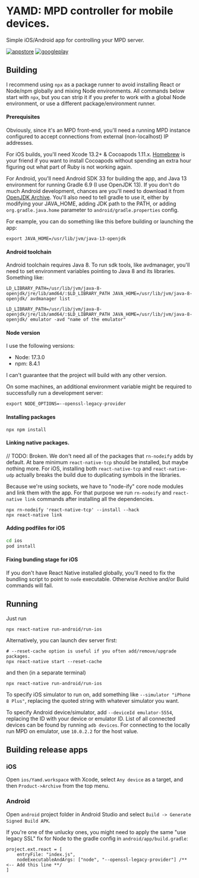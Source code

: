 # YAMD: MPD controller for mobile devices.
Simple iOS/Android app for controlling your MPD server.

[![appstore](https://img.shields.io/badge/App_Store-0D96F6?style=for-the-badge&logo=app-store&logoColor=white)](https://apps.apple.com/us/app/yamd/id1497463063) [![googleplay](https://img.shields.io/badge/Google_Play-414141?style=for-the-badge&logo=google-play&logoColor=white)](https://play.google.com/store/apps/details?id=ru.aint.mpd.mpd_wrapper)

## Building
I recommend using `npx` as a package runner to avoid installing React or Node/npm globally and mixing Node environments. All commands below start with `npx`, but you can strip it if you prefer to work with a global Node environment, or use a different package/environment runner.

#### Prerequisites
Obviously, since it's an MPD front-end, you'll need a running MPD instance configured to accept connections from external (non-localhost) IP addresses.

For iOS builds, you'll need Xcode 13.2+ & Cocoapods 1.11.x. [Homebrew](https://brew.sh) is your friend if you want to install Cocoapods without spending an extra hour figuring out what part of Ruby is not working again.

For Android, you'll need Android SDK 33 for building the app, and Java 13 environment for running Gradle 6.9 (I use OpenJDK 13). If you don't do much Android development, chances are you'll need to download it from [OpenJDK Archive](http://jdk.java.net/archive/). You'll also need to tell gradle to use it, either by modifying your JAVA_HOME, adding JDK path to the PATH, or adding `org.gradle.java.home` parameter to `android/gradle.properties` config.

For example, you can do something like this before building or launching the app:
```
export JAVA_HOME=/usr/lib/jvm/java-13-openjdk
```

#### Android toolchain
Android toolchain requires Java 8. To run sdk tools, like avdmanager, you'll need to set environment variables pointing to Java 8 and its libraries. Something like:
```
LD_LIBRARY_PATH=/usr/lib/jvm/java-8-openjdk/jre/lib/amd64/:$LD_LIBRARY_PATH JAVA_HOME=/usr/lib/jvm/java-8-openjdk/ avdmanager list

LD_LIBRARY_PATH=/usr/lib/jvm/java-8-openjdk/jre/lib/amd64/:$LD_LIBRARY_PATH JAVA_HOME=/usr/lib/jvm/java-8-openjdk/ emulator -avd "name of the emulator"
```

#### Node version
I use the following versions:
- Node: 17.3.0
- npm: 8.4.1

I can't guarantee that the project will build with any other version.

On some machines, an additional environment variable might be required to successfully run a development server:
```
export NODE_OPTIONS=--openssl-legacy-provider
```

#### Installing packages
`npx npm install`

#### Linking native packages.
// TODO: Broken. We don't need all of the packages that `rn-nodeify` adds by default. At bare minimum `react-native-tcp` should be installed, but maybe nothing more. For iOS, installing both `react-native-tcp` and `react-native-udp` actually breaks the build due to duplicating symbols in the libraries.

Because we're using sockets, we have to "node-ify" core node modules and link them with the app. For that purpose we run `rn-nodeify` and `react-native link` commands after installing all the dependencies.
```
npx rn-nodeify 'react-native-tcp' --install --hack
npx react-native link
```

#### Adding podfiles for iOS
```bash
cd ios
pod install
```

#### Fixing bunding stage for iOS
If you don't have React Native installed globally, you'll need to fix the bundling script to point to `node` executable. Otherwise Archive and/or Build commands will fail.

## Running
Just run
```
npx react-native run-android/run-ios
```

Alternatively, you can launch dev server first:
```
# --reset-cache option is useful if you often add/remove/upgrade packages.
npx react-native start --reset-cache 
```
and then (in a separate terminal)
```
npx react-native run-android/run-ios
```

To specify iOS simulator to run on, add something like `--simulator "iPhone 8 Plus"`, replacing the quoted string with whatever simulator you want.

To specify Android device/simulator, add `--deviceId emulator-5554`, replacing the ID with your device or emulator ID. List of all connected devices can be found by running `adb devices`. For connecting to the locally run MPD on emulator, use `10.0.2.2` for the host value.

## Building release apps

### iOS
Open `ios/Yamd.workspace` with Xcode, select `Any device` as a target, and then `Product->Archive` from the top menu.

### Android
Open `android` project folder in Android Studio and select `Build -> Generate Signed Build APK`.

If you're one of the unlucky ones, you might need to apply the same "use legacy SSL" fix for Node to the gradle config in `android/app/build.gradle`:
```
project.ext.react = [
    entryFile: "index.js",
    nodeExecutableAndArgs: ["node", "--openssl-legacy-provider"] /** <-- Add this line **/
]
```
